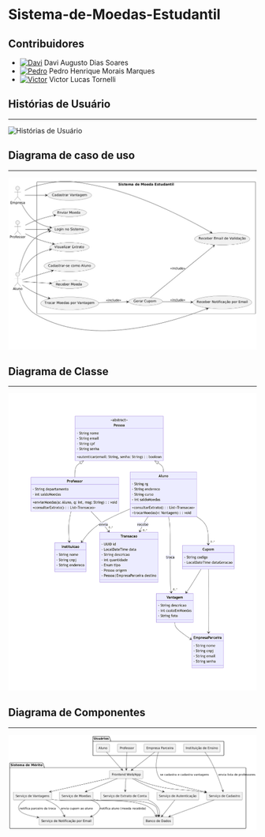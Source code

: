 # Sistema-de-Moedas-Estudantil

## Contribuidores

- [![Davi](https://avatars0.githubusercontent.com/u/113954562?s=50 "Davi Augusto Dias Soares")](https://github.com/daviaugustoo) Davi Augusto Dias Soares
- [![Pedro](https://avatars.githubusercontent.com/u/65373363?s=50 "Pedro Henrique Morais Marques")](https://github.com/MoraisGordo) Pedro Henrique Morais Marques
- [![Victor](https://avatars.githubusercontent.com/u/131902065?s=50 "Victor Lucas Tornelli")](https://github.com/Viihctor) Victor Lucas Tornelli

## Histórias de Usuário
---------------
![Histórias de Usuário](https://github.com/MoraisGordo/Sistema-de-Moedas-Estudantil/blob/main/Assets/Historia_de_usu%C3%A1rio.png)

## Diagrama de caso de uso
---------------
![Casos de Uso](https://github.com/MoraisGordo/Sistema-de-Moedas-Estudantil/blob/main/Assets/Diagramas/Casos_de_Uso.jpg)


## Diagrama de Classe
---------------
![Diagrama de Classe](https://github.com/MoraisGordo/Sistema-de-Moedas-Estudantil/blob/main/Assets/Diagramas/Diagrama%20de%20Classe.png)


## Diagrama de Componentes
---------------
![Diagrama de Componentes](https://github.com/MoraisGordo/Sistema-de-Moedas-Estudantil/blob/main/Assets/Diagramas/Diagrama%20de%20Componentes.png)
